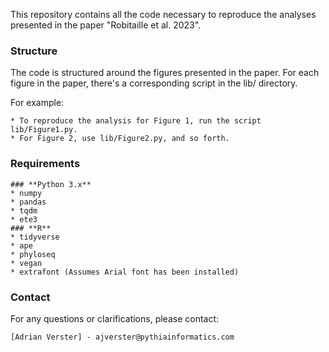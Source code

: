 This repository contains all the code necessary to reproduce the analyses presented in the paper "Robitaille et al. 2023".

### Structure

The code is structured around the figures presented in the paper. For each figure in the paper, there's a corresponding script in the lib/ directory.

For example:

    * To reproduce the analysis for Figure 1, run the script lib/Figure1.py.
    * For Figure 2, use lib/Figure2.py, and so forth.

### Requirements

    ### **Python 3.x**
    * numpy
    * pandas
    * tqdm
    * ete3
    ### **R**
    * tidyverse
    * ape
    * phyloseq
    * vegan
    * extrafont (Assumes Arial font has been installed)
    

### Contact

For any questions or clarifications, please contact:

    [Adrian Verster] - ajverster@pythiainformatics.com
